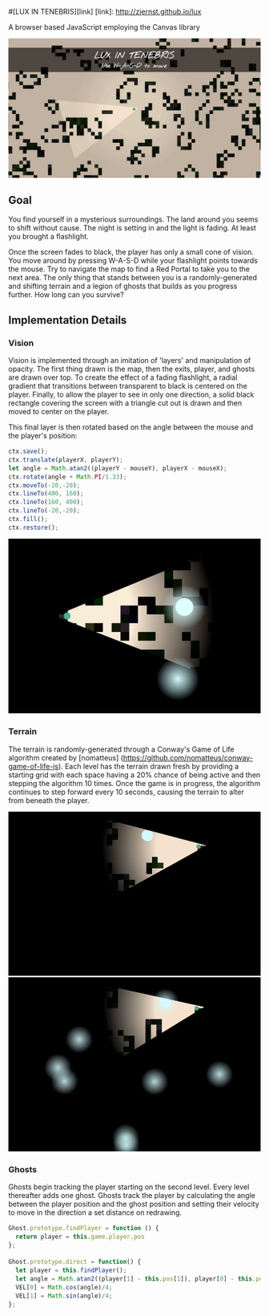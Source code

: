 #[LUX IN TENEBRIS][link]
[link]: http://zjernst.github.io/lux

A browser based JavaScript employing the Canvas library

[intro]: ./screenshots/lux_intro.jpg
![intro]

## Goal

You find yourself in a mysterious surroundings. The land around you seems to
shift without cause. The night is setting in and the light is fading. At least
you brought a flashlight.

Once the screen fades to black, the player has only a small cone of vision.
You move around by pressing W-A-S-D while your flashlight points towards
the mouse. Try to navigate the map to find a Red Portal to take you to the next
area. The only thing that stands between you is a randomly-generated and shifting
terrain and a legion of ghosts that builds as you progress further. How long
can you survive?

## Implementation Details

### Vision

Vision is implemented through an imitation of 'layers' and manipulation of opacity. The first thing drawn is the map, then the exits, player, and ghosts are drawn over top. To create the effect of a fading flashlight, a radial gradient that transitions between transparent to black is centered on the player. Finally, to allow the player to see in only one direction, a solid black rectangle covering the screen with a triangle cut out is drawn and then moved to center on the player.

This final layer is then rotated based on the angle between the mouse and the player's position:

```javascript
ctx.save();
ctx.translate(playerX, playerY);
let angle = Math.atan2((playerY - mouseY), playerX - mouseX);
ctx.rotate(angle + Math.PI/1.33);
ctx.moveTo(-20,-20);
ctx.lineTo(400, 160);
ctx.lineTo(160, 400);
ctx.lineTo(-20,-20);
ctx.fill();
ctx.restore();
```

[vision]: ./screenshots/lux_vision.jpg
![vision]

### Terrain

The terrain is randomly-generated through a Conway's Game of Life algorithm created by [nomatteus] (https://github.com/nomatteus/conway-game-of-life-js). Each level has the terrain drawn fresh by providing a starting grid with each space having a 20% chance of being active and then stepping the algorithm 10 times. Once the game is in progress, the algorithm continues to step forward every 10 seconds, causing the terrain to alter from beneath the player.

[before]: ./screenshots/lux_before.jpg
[after]: ./screenshots/lux_after.jpg
![before]
![after]

### Ghosts

Ghosts begin tracking the player starting on the second level. Every level thereafter adds one ghost. Ghosts track the player by calculating the angle between the player position and the ghost position and setting their velocity to move in the direction a set distance on redrawing.

```javascript
Ghost.prototype.findPlayer = function () {
  return player = this.game.player.pos
};

Ghost.prototype.direct = function() {
  let player = this.findPlayer();
  let angle = Math.atan2((player[1] - this.pos[1]), player[0] - this.pos[0]);
  VEL[0] = Math.cos(angle)/4;
  VEL[1] = Math.sin(angle)/4;
};
```
